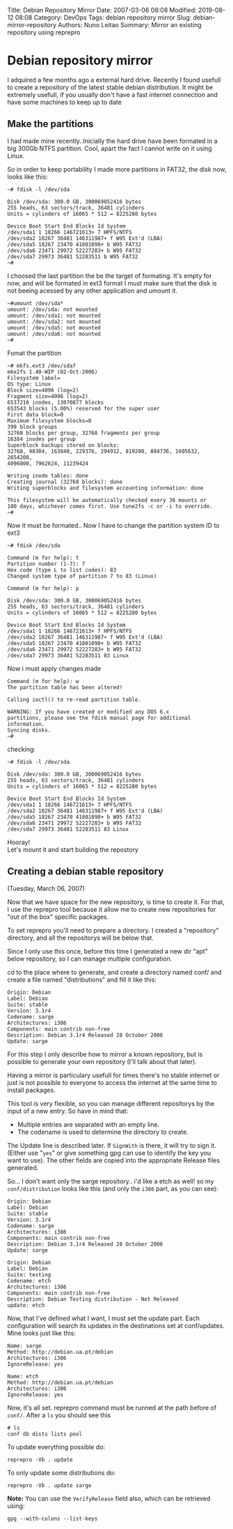 Title: Debian Repository Mirror
Date: 2007-03-06 08:08
Modified: 2019-08-12 08:08
Category: DevOps
Tags: debian repository mirror
Slug: debian-mirror-repository
Authors: Nuno Leitao
Summary: Mirror an existing repository using reprepro


# Debian repository mirror


I adquired a few months ago a external hard drive.
Recently I found usefull to create a repository of the latest stable debian distribution. It might be extremely usefull, if you usually don't have a fast internet connection and have some machines to keep up to date

## Make the partitions

I had made mine recently..Inicially the hard drive have been formated in a big 300Gb NTFS partition.
Cool, apart the fact I cannot write on it using Linux.

So in order to keep portability I made more partitions in FAT32, the disk now, looks like this:


    ~# fdisk -l /dev/sda
    
    Disk /dev/sda: 300.0 GB, 300069052416 bytes
    255 heads, 63 sectors/track, 36481 cylinders
    Units = cylinders of 16065 * 512 = 8225280 bytes
    
    Device Boot Start End Blocks Id System
    /dev/sda1 1 18266 146721613+ 7 HPFS/NTFS
    /dev/sda2 18267 36481 146311987+ f W95 Ext'd (LBA)
    /dev/sda5 18267 23470 41801098+ b W95 FAT32
    /dev/sda6 23471 29972 52227283+ b W95 FAT32
    /dev/sda7 29973 36481 52283511 b W95 FAT32
    ~#



I choosed the last partition the be the target of formating. It's empty for now, and will be formated in ext3 format
I must make sure that the disk is not beeing acessed by any other application and umount it.

    ~#umount /dev/sda*
    umount: /dev/sda: not mounted
    umount: /dev/sda1: not mounted
    umount: /dev/sda2: not mounted
    umount: /dev/sda5: not mounted
    umount: /dev/sda6: not mounted
    ~#

Fomat the partition  
   
    ~# mkfs.ext3 /dev/sda7  
    mke2fs 1.40-WIP (02-Oct-2006)  
    Filesystem label=  
    OS type: Linux  
    Block size=4096 (log=2)  
    Fragment size=4096 (log=2)  
    6537216 inodes, 13070877 blocks  
    653543 blocks (5.00%) reserved for the super user  
    First data block=0  
    Maximum filesystem blocks=0  
    399 block groups  
    32768 blocks per group, 32768 fragments per group  
    16384 inodes per group  
    Superblock backups stored on blocks:  
    32768, 98304, 163840, 229376, 294912, 819200, 884736, 1605632, 2654208,  
    4096000, 7962624, 11239424  
    
    Writing inode tables: done  
    Creating journal (32768 blocks): done  
    Writing superblocks and filesystem accounting information: done  
    
    This filesystem will be automatically checked every 36 mounts or  
    180 days, whichever comes first. Use tune2fs -c or -i to override.  
    ~#
  
Now it must be formated.. Now I have to change the partition system ID to ext3  
  
    ~# fdisk /dev/sda
    
    Command (m for help): t  
    Partition number (1-7): 7  
    Hex code (type L to list codes): 83  
    Changed system type of partition 7 to 83 (Linux)  
    
    Command (m for help): p  
    
    Disk /dev/sda: 300.0 GB, 300069052416 bytes  
    255 heads, 63 sectors/track, 36481 cylinders  
    Units = cylinders of 16065 * 512 = 8225280 bytes  
    
    Device Boot Start End Blocks Id System  
    /dev/sda1 1 18266 146721613+ 7 HPFS/NTFS  
    /dev/sda2 18267 36481 146311987+ f W95 Ext'd (LBA)  
    /dev/sda5 18267 23470 41801098+ b W95 FAT32  
    /dev/sda6 23471 29972 52227283+ b W95 FAT32  
    /dev/sda7 29973 36481 52283511 83 Linux  
  
Now i must apply changes made  
  
    Command (m for help): w  
    The partition table has been altered!  
    
    Calling ioctl() to re-read partition table.  
    
    WARNING: If you have created or modified any DOS 6.x
    partitions, please see the fdisk manual page for additional
    information.  
    Syncing disks.  
    ~#

checking:  

    ~# fdisk -l /dev/sda  
       
    Disk /dev/sda: 300.0 GB, 300069052416 bytes  
    255 heads, 63 sectors/track, 36481 cylinders  
    Units = cylinders of 16065 * 512 = 8225280 bytes  
    
    Device Boot Start End Blocks Id System  
    /dev/sda1 1 18266 146721613+ 7 HPFS/NTFS  
    /dev/sda2 18267 36481 146311987+ f W95 Ext'd (LBA)  
    /dev/sda5 18267 23470 41801098+ b W95 FAT32  
    /dev/sda6 23471 29972 52227283+ b W95 FAT32  
    /dev/sda7 29973 36481 52283511 83 Linux  

Hooray!  
Let's mount it and start building the repostory


## Creating a debian stable repository
(Tuesday, March 06, 2007)

Now that we have space for the new repository, is time to create it.
For that, I use the reprepro tool because it allow me to create new repositories for "out of the box" specific packages.

To set reprepro you'll need to prepare a directory. I created a "repository" directory, and all the repositorys will be below that.

Since I only use this once, before this time I generated a new dir "apt" below repository, so I can manage multiple configuration.

cd to the place where to generate, and create a directory named conf/ and create a file named "distributions" and fill it like this:

    Origin: Debian
    Label: Debian
    Suite: stable
    Version: 3.1r4
    Codename: sarge
    Architectures: i386
    Components: main contrib non-free
    Description: Debian 3.1r4 Released 28 October 2006
    Update: sarge


For this step I only describe how to mirror a known repository, but is possible to generate your own repository (I'll talk about that later).

Having a mirror is particulary usefull for times there's no stable internet or just is not possible to everyone to access the internet at the same time to install packages.

This tool is very flexible, so you can manage different repositorys by the input of a new entry. So have in mind that:
- Multiple entries are separated with an empty line.
- The codename is used to determine the directory to create.

The Update line is described later. If `SignWith` is there, it will try to sign it. (Either use "`yes`" or give something gpg can use to identify the key you want to use).
The other fields are copied into the appropriate Release files generated.

So... I don't want only the sarge repository.. i'd like a etch as well! so my `conf/distribution` looks like this (and only the `i386` part, as you can see):

    Origin: Debian
    Label: Debian
    Suite: stable
    Version: 3.1r4
    Codename: sarge
    Architectures: i386
    Components: main contrib non-free
    Description: Debian 3.1r4 Released 28 October 2006
    Update: sarge

    Origin: Debian
    Label: Debian
    Suite: testing
    Codename: etch
    Architectures: i386
    Components: main contrib non-free
    Description: Debian Testing distribution - Not Released
    update: etch
    
Now, that I've defined what I want, I must set the update part.
Each configuration will search its updates in the destinations set at conf/updates. Mine looks just like this:

    Name: sarge
    Method: http://debian.ua.pt/debian
    Architectures: i386
    IgnoreRelease: yes
    
    Name: etch
    Method: http://debian.ua.pt/debian
    Architectures: i386
    IgnoreRelease: yes

Now, it's all set. reprepro command must be runned at the path before of `conf/`. After a `ls` you should see this

    # ls
    conf db dists lists pool

To update everything possible do:

    reprepro -Vb . update

To only update some distributions do:

    reprepro -Vb . update sarge

**Note:** You can use the `VerifyRelease` field also, which can be retrieved using:

    gpg --with-colons --list-keys



